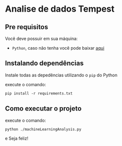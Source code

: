 # Analise de dados Tempest

## Pre requisitos

Você deve possuir em sua máquina:

- `Python`, caso não tenha você pode baixar [aqui](https://www.python.org/downloads/)

## Instalando dependências

Instale todas as depedências utilizando o `pip` do Python

execute o comando:

```txt
pip install -r requirements.txt
```

## Como executar o projeto

execute o comando:

```txt
python ./machineLearningAnalysis.py
```

e Seja feliz!
